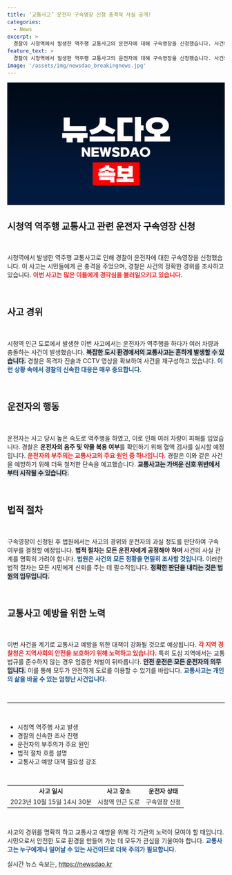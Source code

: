 ```yaml
---
title: ‘교통사고’ 운전자 구속영장 신청 충격적 사실 공개!
categories:
  - News
excerpt: >
  경찰이 시청역에서 발생한 역주행 교통사고의 운전자에 대해 구속영장을 신청했습니다. 사건의 전말과 충격적인 진실을 밝혀보세요!
feature_text: >
  경찰이 시청역에서 발생한 역주행 교통사고의 운전자에 대해 구속영장을 신청했습니다. 사건의 전말과 충격적인 진실을 밝혀보세요!
image: '/assets/img/newsdao_breakingnews.jpg'
---
```


<p><img src="/assets/img/newsdao_breakingnews.jpg" alt="implanttips 속보" /></p>

<h2 data-ke-size="size26">시청역 역주행 교통사고 관련 운전자 구속영장 신청</h2>

<p data-ke-size="size16">&nbsp;</p>

<p>시청역에서 발생한 역주행 교통사고로 인해 경찰이 운전자에 대한 구속영장을 신청했습니다. 이 사고는 시민들에게 큰 충격을 주었으며, 경찰은 사건의 정확한 경위를 조사하고 있습니다. <b><span style="color: #ee2323;">이번 사고는 많은 이들에게 경각심을 불러일으키고 있습니다.</span></b></p>

<p data-ke-size="size16">&nbsp;</p>

<h2 data-ke-size="size26">사고 경위</h2>

<p data-ke-size="size16">&nbsp;</p>

<p>시청역 인근 도로에서 발생한 이번 사고에서는 운전자가 역주행을 하다가 여러 차량과 충돌하는 사건이 발생했습니다. <b><span style="background-color: #21538527;">복잡한 도시 환경에서의 교통사고는 흔하게 발생할 수 있습니다.</span></b> 경찰은 목격자 진술과 CCTV 영상을 확보하여 사건을 재구성하고 있습니다. <b><span style="color: #1a5490;">이런 상황 속에서 경찰의 신속한 대응은 매우 중요합니다.</span></b></p>

<p data-ke-size="size16">&nbsp;</p>

<h2 data-ke-size="size26">운전자의 행동</h2>

<p data-ke-size="size16">&nbsp;</p>

<p>운전자는 사고 당시 높은 속도로 역주행을 하였고, 이로 인해 여러 차량이 피해를 입었습니다. 경찰은 <b>운전자의 음주 및 약물 복용 여부</b>를 확인하기 위해 혈액 검사를 실시할 예정입니다. <b><span style="color: #ee2323;">운전자의 부주의는 교통사고의 주요 원인 중 하나입니다.</span></b> 경찰은 이와 같은 사건을 예방하기 위해 더욱 철저한 단속을 예고했습니다. <b><span style="background-color: #21538527;">교통사고는 가벼운 신호 위반에서부터 시작될 수 있습니다.</span></b></p>

<p data-ke-size="size16">&nbsp;</p>

<h2 data-ke-size="size26">법적 절차</h2>

<p data-ke-size="size16">&nbsp;</p>

<p>구속영장이 신청된 후 법원에서는 사고의 경위와 운전자의 과실 정도를 판단하여 구속 여부를 결정할 예정입니다. <b>법적 절차는 모든 운전자에게 공정해야 하며 </b>사건의 사실 관계를 명확히 가려야 합니다. <b><span style="color: #1a5490;">법원은 사건의 모든 정황을 면밀히 조사할 것입니다.</span></b> 이러한 법적 절차는 모든 시민에게 신뢰를 주는 데 필수적입니다. <b><span style="background-color: #21538527;">정확한 판단을 내리는 것은 법원의 임무입니다.</span></b></p>

<p data-ke-size="size16">&nbsp;</p>

<h2 data-ke-size="size26">교통사고 예방을 위한 노력</h2>

<p data-ke-size="size16">&nbsp;</p>

<p>이번 사건을 계기로 교통사고 예방을 위한 대책이 강화될 것으로 예상됩니다. <b><span style="color: #ee2323;">각 지역 경찰청은 지역사회의 안전을 보호하기 위해 노력하고 있습니다.</span></b> 특히 도심 지역에서는 교통 법규를 준수하지 않는 경우 엄중한 처벌이 뒤따릅니다. <b><span style="background-color: #21538527;">안전 운전은 모든 운전자의 의무입니다.</span></b> 이를 통해 모두가 안전하게 도로를 이용할 수 있기를 바랍니다. <b><span style="color: #1a5490;">교통사고는 개인의 삶을 바꿀 수 있는 엄청난 사건입니다.</span></b></p>

<p data-ke-size="size16">&nbsp;</p>

<hr />

<p data-ke-size="size16">&nbsp;</p>

<ul>
<li>시청역 역주행 사고 발생</li>
<li>경찰의 신속한 조사 진행</li>
<li>운전자의 부주의가 주요 원인</li>
<li>법적 절차 흐름 설명</li>
<li>교통사고 예방 대책 필요성 강조</li>
</ul>

<p data-ke-size="size16">&nbsp;</p>

<table style="width: 100%;">
<tr>
<td style="text-align: center; height: 17px;"><b>사고 일시</b></td>
<td style="text-align: center; height: 17px;"><b>사고 장소</b></td>
<td style="text-align: center; height: 17px;"><b>운전자 상태</b></td>
</tr>
<tr>
<td style="text-align: center; height: 17px;">2023년 10월 15일 14시 30분</td>
<td style="text-align: center; height: 17px;">시청역 인근 도로</td>
<td style="text-align: center; height: 17px;">구속영장 신청</td>
</tr>
</table>

<p data-ke-size="size16">&nbsp;</p>

<p>사고의 경위를 명확히 하고 교통사고 예방을 위해 각 기관의 노력이 모여야 할 때입니다. 시민으로서 안전한 도로 환경을 만들어 가는 데 모두가 관심을 기울여야 합니다. <b><span style="color: #1a5490;">교통사고는 누구에게나 일어날 수 있는 사건이므로 더욱 주의가 필요합니다.</span></b></p>
실시간 뉴스 속보는, <a href="https://newsdao.kr" rel="dofollow">https://newsdao.kr</a>


